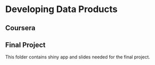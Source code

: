 # Developing Data Products
## Coursera
## Final Project

This folder contains shiny app and slides needed for the final project.

